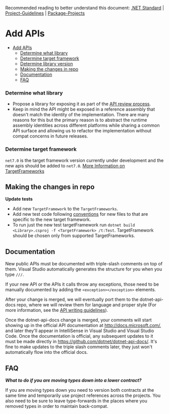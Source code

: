 Recommended reading to better understand this document:
[.NET Standard](https://github.com/dotnet/standard/blob/master/docs/faq.md)
| [Project-Guidelines](project-guidelines.md)
| [Package-Projects](package-projects.md)

# Add APIs

- [Add APIs](#add-apis)
    - [Determine what library](#determine-what-library)
    - [Determine target framework](#determine-target-framework)
    - [Determine library version](#determine-library-version)
  - [Making the changes in repo](#making-the-changes-in-repo)
  - [Documentation](#documentation)
  - [FAQ](#faq)

### Determine what library

- Propose a library for exposing it as part of the [API review process](https://aka.ms/apireview).
- Keep in mind the API might be exposed in a reference assembly that
doesn't match the identity of the implementation. There are many reasons for this but
the primary reason is to abstract the runtime assembly identities across
different platforms while sharing a common API surface and allowing us to refactor
the implementation without compat concerns in future releases.

### Determine target framework

`net7.0` is the target framework version currently under development and the new apis
should be added to `net7.0`. [More Information on TargetFrameworks](https://docs.microsoft.com/en-us/dotnet/standard/frameworks)

## Making the changes in repo

**Update tests**
  - Add new `TargetFramework` to the ```TargetFrameworks```.
  - Add new test code following [conventions](project-guidelines.md#code-file-naming-conventions) for new files to that are specific to the new target framework.
  - To run just the new test targetFramework run `dotnet build <Library>.csproj -f <TargetFramework> /t:Test`. TargetFramework should be chosen only from supported TargetFrameworks.

## Documentation

New public APIs must be documented with triple-slash comments on top of them. Visual Studio automatically generates the structure for you when you type `///`.

If your new API or the APIs it calls throw any exceptions, those need to be manually documented by adding the `<exception></exception>` elements.

After your change is merged, we will eventually port them to the dotnet-api-docs repo, where we will review them for language and proper style (For more information, see the [API writing guidelines](https://github.com/dotnet/dotnet-api-docs/wiki)).

Once the dotnet-api-docs change is merged, your comments will start showing up in the official API documentation at http://docs.microsoft.com/, and later they'll appear in IntelliSense in Visual Studio and Visual Studio Code.
Once the documentation is official, any subsequent updates to it must be made directly in https://github.com/dotnet/dotnet-api-docs/. It's fine to make updates to the triple slash comments later, they just won't automatically flow into the official docs.

## FAQ

_**What to do if you are moving types down into a lower contract?**_

If you are moving types down you need to version both contracts at the same time and temporarily use
project references across the projects. You also need to be sure to leave type-forwards in the places
where you removed types in order to maintain back-compat.
